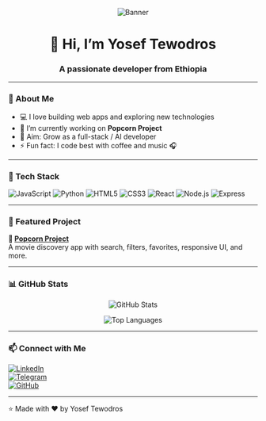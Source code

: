 <p align="center">
  <img src="https://capsule-render.vercel.app/api?type=waving&text=Hey%20There!%20I%27m%20Yosef%20Tewodros&fontColor=ffffff&animation=fadeIn&color=0D1117,2E8B57" alt="Banner" />
</p>

<h1 align="center">👋 Hi, I’m Yosef Tewodros</h1>
<h3 align="center">A passionate developer from Ethiopia</h3>

---

### 🚀 About Me

- 💻 I love building web apps and exploring new technologies  
- 🌱 I’m currently working on **Popcorn Project**  
- 🎯 Aim: Grow as a full-stack / AI developer  
- ⚡ Fun fact: I code best with coffee and music 🎧  

---

### 🧰 Tech Stack

<p>
  <img src="https://img.shields.io/badge/JavaScript-F7DF1E?style=for-the-badge&logo=javascript&logoColor=black" alt="JavaScript" />
  <img src="https://img.shields.io/badge/Python-3776AB?style=for-the-badge&logo=python&logoColor=white" alt="Python" />
  <img src="https://img.shields.io/badge/HTML5-E34F26?style=for-the-badge&logo=html5&logoColor=white" alt="HTML5" />
  <img src="https://img.shields.io/badge/CSS3-1572B6?style=for-the-badge&logo=css3&logoColor=white" alt="CSS3" />
  <img src="https://img.shields.io/badge/React-20232A?style=for-the-badge&logo=react&logoColor=61DAFB" alt="React" />
  <img src="https://img.shields.io/badge/Node.js-43853D?style=for-the-badge&logo=node.js&logoColor=white" alt="Node.js" />
  <img src="https://img.shields.io/badge/Express.js-404D59?style=for-the-badge" alt="Express" />
</p>

---

### 📂 Featured Project

**🍿 [Popcorn Project](https://github.com/JosefTewodros12/popcorn-project)**  
A movie discovery app with search, filters, favorites, responsive UI, and more.  

---

### 📊 GitHub Stats

<p align="center">
  <img src="https://github-readme-stats.vercel.app/api?username=JosefTewodros12&show_icons=true&theme=tokyonight" alt="GitHub Stats" />
</p>

<p align="center">
  <img src="https://github-readme-stats.vercel.app/api/top-langs/?username=JosefTewodros12&layout=compact&theme=tokyonight" alt="Top Languages" />
</p>

---

### 📫 Connect with Me

[![LinkedIn](https://img.shields.io/badge/LinkedIn-0A66C2?style=for-the-badge&logo=linkedin&logoColor=white)](https://www.linkedin.com/in/YOUR_LINKEDIN)  
[![Telegram](https://img.shields.io/badge/Telegram-2CA5E0?style=for-the-badge&logo=telegram&logoColor=white)](https://t.me/YOUR_TELEGRAM)  
[![GitHub](https://img.shields.io/badge/GitHub-171515?style=for-the-badge&logo=github&logoColor=white)](https://github.com/JosefTewodros12)

---

⭐ Made with ❤️ by Yosef Tewodros 
